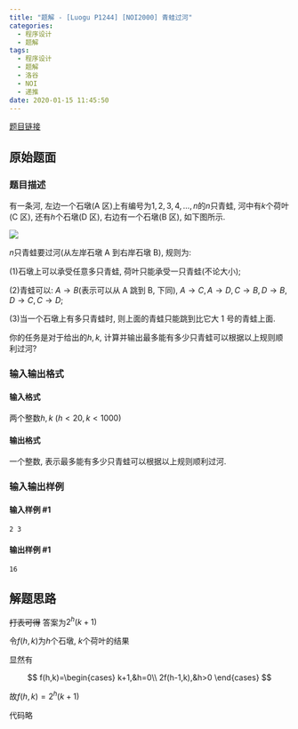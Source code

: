 ```yaml
---
title: "题解 - [Luogu P1244] [NOI2000] 青蛙过河"
categories:
  - 程序设计
  - 题解
tags:
  - 程序设计
  - 题解
  - 洛谷
  - NOI
  - 递推
date: 2020-01-15 11:45:50
---
```


[题目链接](https://www.luogu.com.cn/problem/P1244)

<!-- more -->

## 原始题面

### 题目描述

有一条河, 左边一个石墩(A 区)上有编号为$1, 2, 3, 4, …, n$的$n$只青蛙, 河中有$k$个荷叶(C 区), 还有$h$个石墩(D 区), 右边有一个石墩(B 区), 如下图所示.

![](1.jpg)

$n$只青蛙要过河(从左岸石墩 A 到右岸石墩 B), 规则为:

(1)石墩上可以承受任意多只青蛙, 荷叶只能承受一只青蛙(不论大小);

(2)青蛙可以: $A\to B$(表示可以从 A 跳到 B, 下同), $A\to C, A\to D, C\to B, D\to B, D\to C, C\to D$;

(3)当一个石墩上有多只青蛙时, 则上面的青蛙只能跳到比它大 1 号的青蛙上面.

你的任务是对于给出的$h, k$, 计算并输出最多能有多少只青蛙可以根据以上规则顺利过河?

### 输入输出格式

#### 输入格式

两个整数$h,k\ (h<20 , k<1000)$

#### 输出格式

一个整数, 表示最多能有多少只青蛙可以根据以上规则顺利过河.

### 输入输出样例

#### 输入样例 #1

```input1
2 3
```

#### 输出样例 #1

```output1
16
```

## 解题思路

~~打表可得~~ 答案为$2^h(k+1)$

令$f(h,k)$为$h$个石墩, $k$个荷叶的结果

显然有

$$
f(h,k)=\begin{cases}
  k+1,&h=0\\
  2f(h-1,k),&h>0
\end{cases}
$$

故$f(h,k)=2^h(k+1)$

代码略
